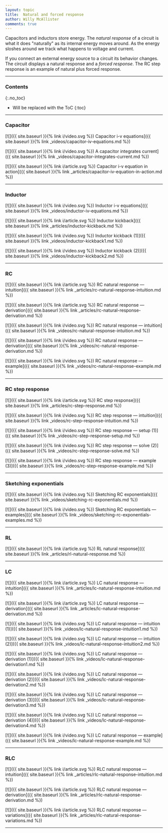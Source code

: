 ```yaml
---
layout: topic
title:  Natural and forced response
author: Willy McAllister
comments: true
---
```


Capacitors and inductors store energy. The *natural response* of a circuit is what it does "naturally" as its internal energy moves around. As the energy sloshes around we track what happens to voltage and current.

If you connect an external energy source to a circuit its behavior changes. The circuit displays a natural response and a *forced response*. The $\text{RC}$ step response is an example of natural plus forced response.

----

### Contents
{:.no_toc}

* Will be replaced with the ToC
{:toc}

----

### Capacitor

[![]({{ site.baseurl }}{% link i/video.svg %}) Capacitor i-v equations]({{ site.baseurl }}{% link _videos/capacitor-iv-equations.md %})

[![]({{ site.baseurl }}{% link i/video.svg %}) A capacitor integrates current]({{ site.baseurl }}{% link _videos/capacitor-integrates-current.md %})

[![]({{ site.baseurl }}{% link i/article.svg %}) Capacitor i-v equation in action]({{ site.baseurl }}{% link _articles/capacitor-iv-equation-in-action.md %})

---

### Inductor

[![]({{ site.baseurl }}{% link i/video.svg %}) Inductor i-v equations]({{ site.baseurl }}{% link _videos/inductor-iv-equations.md %})

[![]({{ site.baseurl }}{% link i/article.svg %}) Inductor kickback]({{ site.baseurl }}{% link _articles/inductor-kickback.md %})

[![]({{ site.baseurl }}{% link i/video.svg %}) Inductor kickback (1)]({{ site.baseurl }}{% link _videos/inductor-kickback1.md %})

[![]({{ site.baseurl }}{% link i/video.svg %}) Inductor kickback (2)]({{ site.baseurl }}{% link _videos/inductor-kickback2.md %})

---

### RC

[![]({{ site.baseurl }}{% link i/article.svg %}) RC natural response — intuition]({{ site.baseurl }}{% link _articles/rc-natural-response-intuition.md %})

[![]({{ site.baseurl }}{% link i/article.svg %}) RC natural response — derivation]({{ site.baseurl }}{% link _articles/rc-natural-response-derivation.md %})

[![]({{ site.baseurl }}{% link i/video.svg %}) RC natural response — intuition]({{ site.baseurl }}{% link _videos/rc-natural-response-intuition.md %})

[![]({{ site.baseurl }}{% link i/video.svg %}) RC natural response — derivation]({{ site.baseurl }}{% link _videos/rc-natural-response-derivation.md %})

[![]({{ site.baseurl }}{% link i/video.svg %}) RC natural response — example]({{ site.baseurl }}{% link _videos/rc-natural-response-example.md %})

---

### RC step response

[![]({{ site.baseurl }}{% link i/article.svg %}) RC step response]({{ site.baseurl }}{% link _articles/rc-step-response.md %})

[![]({{ site.baseurl }}{% link i/video.svg %}) RC step response — intuition]({{ site.baseurl }}{% link _videos/rc-step-response-intuition.md %})

[![]({{ site.baseurl }}{% link i/video.svg %}) RC step response — setup (1)]({{ site.baseurl }}{% link _videos/rc-step-response-setup.md %})

[![]({{ site.baseurl }}{% link i/video.svg %}) RC step response — solve (2)]({{ site.baseurl }}{% link _videos/rc-step-response-solve.md %})

[![]({{ site.baseurl }}{% link i/video.svg %}) RC step response — example (3)]({{ site.baseurl }}{% link _videos/rc-step-response-example.md %})

---

### Sketching exponentials 

[![]({{ site.baseurl }}{% link i/video.svg %}) Sketching RC exponentials]({{ site.baseurl }}{% link _videos/sketching-rc-exponentials.md %})

[![]({{ site.baseurl }}{% link i/video.svg %}) Sketching RC exponentials — examples]({{ site.baseurl }}{% link _videos/sketching-rc-exponentials-examples.md %})

---

### RL

[![]({{ site.baseurl }}{% link i/article.svg %}) RL natural response]({{ site.baseurl }}{% link _articles/rl-natural-response.md %})

---

### LC

[![]({{ site.baseurl }}{% link i/article.svg %}) LC natural response — intuition]({{ site.baseurl }}{% link _articles/lc-natural-response-intuition.md %})

[![]({{ site.baseurl }}{% link i/article.svg %}) LC natural response — derivation]({{ site.baseurl }}{% link _articles/lc-natural-response-derivation.md %})

[![]({{ site.baseurl }}{% link i/video.svg %}) LC natural response — intuition (1)]({{ site.baseurl }}{% link _videos/lc-natural-response-intuition1.md %})

[![]({{ site.baseurl }}{% link i/video.svg %}) LC natural response — intuition (2)]({{ site.baseurl }}{% link _videos/lc-natural-response-intuition2.md %})

[![]({{ site.baseurl }}{% link i/video.svg %}) LC natural response — derivation (1)]({{ site.baseurl }}{% link _videos/lc-natural-response-derivation1.md %})

[![]({{ site.baseurl }}{% link i/video.svg %}) LC natural response — derivation (2)]({{ site.baseurl }}{% link _videos/lc-natural-response-derivation2.md %})

[![]({{ site.baseurl }}{% link i/video.svg %}) LC natural response — derivation (3)]({{ site.baseurl }}{% link _videos/lc-natural-response-derivation3.md %})

[![]({{ site.baseurl }}{% link i/video.svg %}) LC natural response — derivation (4)]({{ site.baseurl }}{% link _videos/lc-natural-response-derivation4.md %})

[![]({{ site.baseurl }}{% link i/video.svg %}) LC natural response — example]({{ site.baseurl }}{% link _videos/lc-natural-response-example.md %})

---

### RLC

[![]({{ site.baseurl }}{% link i/article.svg %}) RLC natural response — intuition]({{ site.baseurl }}{% link _articles/rlc-natural-response-intuition.md %})

[![]({{ site.baseurl }}{% link i/article.svg %}) RLC natural response — derivation]({{ site.baseurl }}{% link _articles/rlc-natural-response-derivation.md %})

[![]({{ site.baseurl }}{% link i/article.svg %}) RLC natural response — variations]({{ site.baseurl }}{% link _articles/rlc-natural-response-variations.md %})

---
